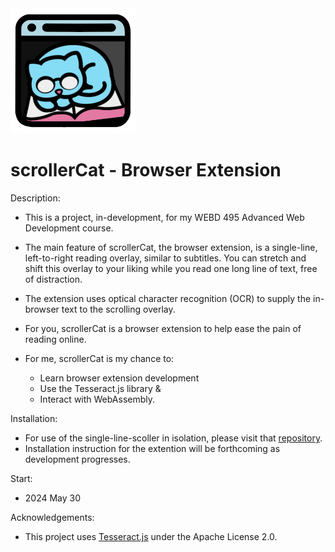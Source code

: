 <img src="scrollerCatExtension/images/scrollerCat-logo.png" alt="scrollerCat Logo" width="200" height="200">

# scrollerCat - Browser Extension

Description: 

- This is a project, in-development, for my WEBD 495 Advanced Web Development course.
- The main feature of scrollerCat, the browser extension, is a single-line, left-to-right reading overlay, similar to subtitles.
You can stretch and shift this overlay to your liking while you read one long line of text, free of distraction.
- The extension uses optical character recognition (OCR) to supply the in-browser text to the scrolling overlay.

- For you, scrollerCat is a browser extension to help ease the pain of reading online.
  
- For me, scrollerCat is my chance to:
  -  Learn browser extension development
  -  Use the Tesseract.js library
  &
  - Interact with WebAssembly.
  

Installation:

  - For use of the single-line-scoller in isolation, please visit that <a href="https://github.com/JLobbes/phone-reader-project">repository</a>.
  - Installation instruction for the extention will be forthcoming as development progresses.

Start:

- 2024 May 30

Acknowledgements:

- This project uses [Tesseract.js](https://github.com/naptha/tesseract.js) under the Apache License 2.0.
